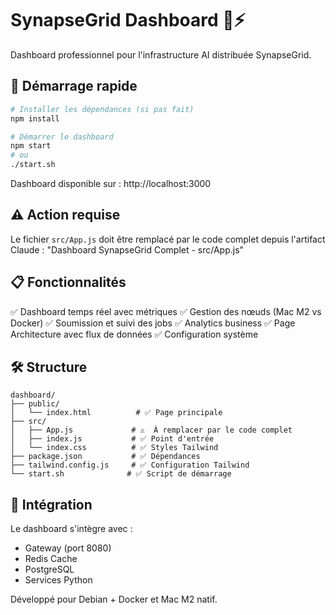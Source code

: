 # SynapseGrid Dashboard 🧠⚡

Dashboard professionnel pour l'infrastructure AI distribuée SynapseGrid.

## 🚀 Démarrage rapide

```bash
# Installer les dépendances (si pas fait)
npm install

# Démarrer le dashboard
npm start
# ou
./start.sh
```

Dashboard disponible sur : http://localhost:3000

## ⚠️ Action requise

Le fichier `src/App.js` doit être remplacé par le code complet depuis l'artifact Claude :
"Dashboard SynapseGrid Complet - src/App.js"

## 📋 Fonctionnalités

✅ Dashboard temps réel avec métriques
✅ Gestion des nœuds (Mac M2 vs Docker)
✅ Soumission et suivi des jobs
✅ Analytics business
✅ Page Architecture avec flux de données
✅ Configuration système

## 🛠️ Structure

```
dashboard/
├── public/
│   └── index.html          # ✅ Page principale
├── src/
│   ├── App.js             # ⚠️  À remplacer par le code complet
│   ├── index.js           # ✅ Point d'entrée
│   └── index.css          # ✅ Styles Tailwind
├── package.json           # ✅ Dépendances
├── tailwind.config.js     # ✅ Configuration Tailwind
└── start.sh              # ✅ Script de démarrage
```

## 🎯 Intégration

Le dashboard s'intègre avec :
- Gateway (port 8080)
- Redis Cache
- PostgreSQL
- Services Python

Développé pour Debian + Docker et Mac M2 natif.
